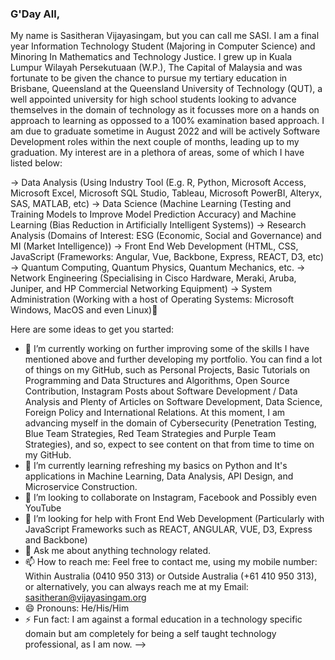 ### G'Day All, 

My name is Sasitheran Vijayasingam, but you can call me SASI. I am a final year Information Technology Student (Majoring in Computer Science) and Minoring In  Mathematics and Technology Justice. I grew up in Kuala Lumpur Wilayah Persekutuaan (W.P.), The Capital of Malaysia and was fortunate to be given the chance to pursue my tertiary education in Brisbane, Queensland at the Queensland University of Technology (QUT), a well appointed university for high school students looking to advance themselves in the domain of technology as it focusses more on a hands on approach to learning as oppossed to a 100% examination based approach. I am due to graduate sometime in August 2022 and will be actively Software Development roles within the next couple of months, leading up to my graduation. My interest are in a plethora of areas, some of which I have listed below: 
  
  -> Data Analysis (Using Industry Tool (E.g. R, Python, Microsoft Access, Microsoft Excel, Microsoft SQL Studio, Tableau, Microsoft PowerBI, Alteryx, SAS, MATLAB, etc)
  -> Data Science (Machine Learning (Testing and Training Models to Improve Model Prediction Accuracy) and Machine Learning (Bias Reduction in Artificially Intelligent Systems))
  -> Research Analysis (Domains of Interest: ESG (Economic, Social and Governance) and MI (Market Intelligence))
  -> Front End Web Development (HTML, CSS, JavaScript (Frameworks: Angular, Vue, Backbone, Express, REACT, D3, etc)
  -> Quantum Computing, Quantum Physics, Quantum Mechanics, etc. 
  -> Network Engineering (Specialising in Cisco Hardware, Meraki, Aruba, Juniper, and HP Commercial Networking Equipment)
  -> System Administration (Working with a host of Operating Systems: Microsoft Windows, MacOS and even Linux)👋

Here are some ideas to get you started:

- 🔭 I’m currently working on further improving some of the skills I have mentioned above and further developing my portfolio. You can find a lot of things on my GitHub, such as Personal Projects, Basic Tutorials on Programming and Data Structures and Algorithms, Open Source Contribution, Instagram Posts about Software Development / Data Analysis and Plenty of Articles on Software Development, Data Science, Foreign Policy and International Relations. At this moment, I am advancing myself in the domain of Cybersecurity (Penetration Testing, Blue Team Strategies, Red Team Strategies and Purple Team Strategies), and so, expect to see content on that from time to time on my GitHub. 
- 🌱 I’m currently learning refreshing my basics on Python and It's applications in Machine Learning, Data Analysis, API Design, and Microservice Construction. 
- 👯 I’m looking to collaborate on Instagram, Facebook and Possibly even YouTube
- 🤔 I’m looking for help with Front End Web Development (Particularly with JavaScript Frameworks such as REACT, ANGULAR, VUE, D3, Express and Backbone)
- 💬 Ask me about anything technology related. 
- 📫 How to reach me: Feel free to contact me, using my mobile number: Within Australia (0410 950 313) or Outside Australia (+61 410 950 313), or alternatively, you can always reach me at my Email: sasitheran@vijayasingam.org
- 😄 Pronouns: He/His/Him
- ⚡ Fun fact: I am against a formal education in a technology specific domain but am completely for being a self taught technology professional, as I am now. 
-->
